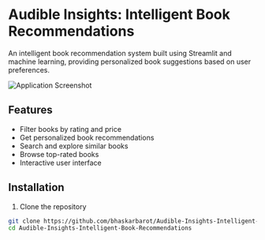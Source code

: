 
# Audible Insights: Intelligent Book Recommendations

An intelligent book recommendation system built using Streamlit and machine learning, providing personalized book suggestions based on user preferences.

![Application Screenshot](static/Screenshot%20(272).png)

## Features
- Filter books by rating and price
- Get personalized book recommendations
- Search and explore similar books
- Browse top-rated books
- Interactive user interface

## Installation

1. Clone the repository
```bash
git clone https://github.com/bhaskarbarot/Audible-Insights-Intelligent-Book-Recommendations.git
cd Audible-Insights-Intelligent-Book-Recommendations
